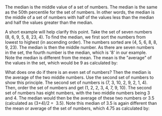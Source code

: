 The median is the middle value of a set of numbers. The median is the same as the 50th percentile for the set of numbers. In other words, the median is the middle of a set of numbers with half of the values less than the median and half the values greater than the median.

A short example will help clarify this point. Take the set of seven numbers (8, 6, 9, 5, 8, 23, 4). To find the median, we first sort the numbers from lowest to highest (in ascending order). The numbers sorted are (4, 5, 6, 8, 8, 9, 23). The median is then the middle number. As there are seven numbers in the set, the fourth number is the median, which is '8' in our example. Note the median is different from the mean. The mean is the "average" of the values in the set, which would be 9 as calculated by:

What does one do if there is an even set of numbers? Then the median is the average of the two middle numbers. Use the second set of numbers to show this principle. The second set of numbers is (7, 3, 10, 2, 9, 2, 1, 4). Then, order the set of numbers and get (1, 2, 2, 3, 4, 7, 9, 10). The second set of numbers has eight numbers, with the two middle numbers being 3 and 4. The median would then be the average of these two numbers or 3.5 (calculated as (3+4)/2 =  3.5). Note this median of 3.5 is again different than the mean or average of the set of numbers, which 4.75 as calculated by: